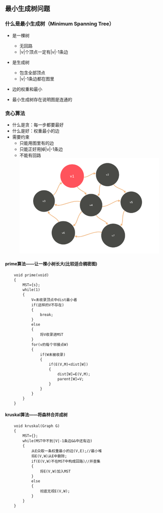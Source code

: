 ## 最小生成树问题

### 什么是最小生成树（Minimum Spanning Tree）
* 是一棵树
  * 无回路
  * |v|个顶点一定有|v|-1条边
* 是生成树
  * 包含全部顶点
  * |v|-1条边都在图里
* 边的权重和最小

* 最小生成树存在说明图是连通的

### 贪心算法
* 什么是贪：每一步都要最好
* 什么是好：权重最小的边
* 需要约束
  * 只能用图里有的边
  * 只能正好用掉|v|-1条边
  * 不能有回路
![有权图（v3为源点）](prime算法.png)
#### prime算法——让一棵小树长大(比较适合稠密图)
  
        void prime(void)
        {
            MST={s};
            while(1)
            {
                V=未收录顶点中dist最小者
                if(这样的V不存在)
                {
                    break;
                }
                else
                {
                    将V收录进MST
                }
                for(v的每个邻接点W)
                {
                    if(W未被收录)
                    {
                        if(E(V,M)<dist[W])
                        {
                            dist[W]=E(V,M);
                            parent[W]=V;
                        }
                    }
                }
            }
        }

#### kruskal算法——将森林合并成树

        void kruskal(Graph G)
        {
            MST={};
            while(MST中不到|V|-1条边&&中还有边)
            {
                从E众取一条权重最小的边(V,E);//最小堆
                将E(V,W)从E中删除;
                if(E(V,W)不在MST中构成回路)//并查集
                {
                    将E(V,W)加入MST
                }
                else
                {
                    彻底无视E(V,W);
                }
            }
        }
